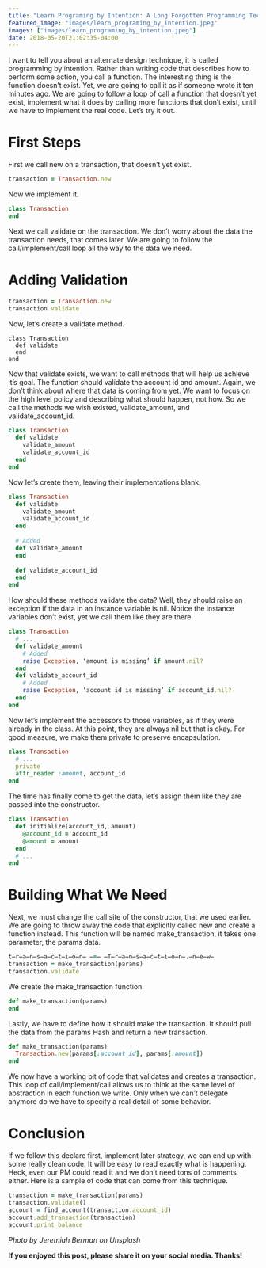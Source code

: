 ```yaml
---
title: "Learn Programing by Intention: A Long Forgotten Programming Technique"
featured_image: "images/learn_programing_by_intention.jpeg"
images: ["images/learn_programing_by_intention.jpeg"]
date: 2018-05-20T21:02:35-04:00
---
```


I want to tell you about an alternate design technique, it is called programming by intention. Rather than writing code that describes how to perform some action, you call a function. The interesting thing is the function doesn’t exist. Yet, we are going to call it as if someone wrote it ten minutes ago. We are going to follow a loop of call a function that doesn’t yet exist, implement what it does by calling more functions that don’t exist, until we have to implement the real code. Let’s try it out.

# First Steps

First we call new on a transaction, that doesn’t yet exist.

```ruby
transaction = Transaction.new
```

Now we implement it.

```ruby
class Transaction
end
```

Next we call validate on the transaction. We don’t worry about the data the transaction needs, that comes later. We are going to follow the call/implement/call loop all the way to the data we need.

# Adding Validation

```ruby
transaction = Transaction.new
transaction.validate
```

Now, let’s create a validate method.

```
class Transaction
  def validate
  end
end
```

Now that validate exists, we want to call methods that will help us achieve it’s goal. The function should validate the account id and amount. Again, we don’t think about where that data is coming from yet. We want to focus on the high level policy and describing what should happen, not how. So we call the methods we wish existed, validate_amount, and validate_account_id.

```ruby
class Transaction
  def validate 
    validate_amount
    validate_account_id
  end
end
```

Now let’s create them, leaving their implementations blank.

```ruby
class Transaction
  def validate 
    validate_amount
    validate_account_id
  end
  
  # Added
  def validate_amount
  end
  
  def validate_account_id
  end
end
```

How should these methods validate the data? Well, they should raise an exception if the data in an instance variable is nil. Notice the instance variables don’t exist, yet we call them like they are there.

```ruby
class Transaction
  # ...
  def validate_amount
    # Added
    raise Exception, ‘amount is missing’ if amount.nil?
  end
  def validate_account_id
    # Added
    raise Exception, ‘account id is missing’ if account_id.nil?
  end
end
```

Now let’s implement the accessors to those variables, as if they were already in the class. At this point, they are always nil but that is okay. For good measure, we make them private to preserve encapsulation.

```ruby
class Transaction
  # ...
  private
  attr_reader :amount, account_id
end
```

The time has finally come to get the data, let’s assign them like they are passed into the constructor.

```ruby
class Transaction
  def initialize(account_id, amount)
    @account_id = account_id
    @amount = amount
  end
  # ...
end
```

# Building What We Need

Next, we must change the call site of the constructor, that we used earlier. We are going to throw away the code that explicitly called new and create a function instead. This function will be named make_transaction, it takes one parameter, the params data.

```ruby
t̶r̶a̶n̶s̶a̶c̶t̶i̶o̶n̶ ̶=̶ ̶T̶r̶a̶n̶s̶a̶c̶t̶i̶o̶n̶.̶n̶e̶w̶
transaction = make_transaction(params)
transaction.validate
```

We create the make_transaction function.

```ruby
def make_transaction(params)
end
```

Lastly, we have to define how it should make the transaction. It should pull the data from the params Hash and return a new transaction.

```ruby
def make_transaction(params)
  Transaction.new(params[:account_id], params[:amount])  
end
```

We now have a working bit of code that validates and creates a transaction. This loop of call/implement/call allows us to think at the same level of abstraction in each function we write. Only when we can’t delegate anymore do we have to specify a real detail of some behavior.

# Conclusion

If we follow this declare first, implement later strategy, we can end up with some really clean code. It will be easy to read exactly what is happening. Heck, even our PM could read it and we don’t need tons of comments either. Here is a sample of code that can come from this technique.

```ruby
transaction = make_transaction(params)
transaction.validate()
account = find_account(transaction.account_id)
account.add_transaction(transaction)
account.print_balance
```

*Photo by Jeremiah Berman on Unsplash*

**If you enjoyed this post, please share it on your social media. Thanks!**